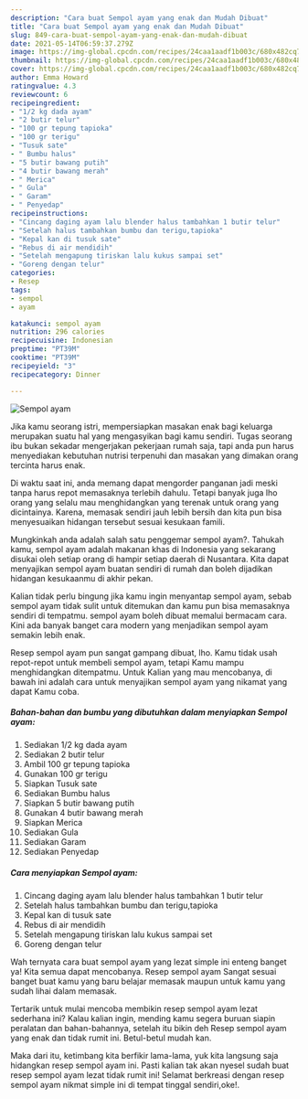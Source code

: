 ```yaml
---
description: "Cara buat Sempol ayam yang enak dan Mudah Dibuat"
title: "Cara buat Sempol ayam yang enak dan Mudah Dibuat"
slug: 849-cara-buat-sempol-ayam-yang-enak-dan-mudah-dibuat
date: 2021-05-14T06:59:37.279Z
image: https://img-global.cpcdn.com/recipes/24caa1aadf1b003c/680x482cq70/sempol-ayam-foto-resep-utama.jpg
thumbnail: https://img-global.cpcdn.com/recipes/24caa1aadf1b003c/680x482cq70/sempol-ayam-foto-resep-utama.jpg
cover: https://img-global.cpcdn.com/recipes/24caa1aadf1b003c/680x482cq70/sempol-ayam-foto-resep-utama.jpg
author: Emma Howard
ratingvalue: 4.3
reviewcount: 6
recipeingredient:
- "1/2 kg dada ayam"
- "2 butir telur"
- "100 gr tepung tapioka"
- "100 gr terigu"
- "Tusuk sate"
- " Bumbu halus"
- "5 butir bawang putih"
- "4 butir bawang merah"
- " Merica"
- " Gula"
- " Garam"
- " Penyedap"
recipeinstructions:
- "Cincang daging ayam lalu blender halus tambahkan 1 butir telur"
- "Setelah halus tambahkan bumbu dan terigu,tapioka"
- "Kepal kan di tusuk sate"
- "Rebus di air mendidih"
- "Setelah mengapung tiriskan lalu kukus sampai set"
- "Goreng dengan telur"
categories:
- Resep
tags:
- sempol
- ayam

katakunci: sempol ayam 
nutrition: 296 calories
recipecuisine: Indonesian
preptime: "PT39M"
cooktime: "PT39M"
recipeyield: "3"
recipecategory: Dinner

---
```



![Sempol ayam](https://img-global.cpcdn.com/recipes/24caa1aadf1b003c/680x482cq70/sempol-ayam-foto-resep-utama.jpg)

Jika kamu seorang istri, mempersiapkan masakan enak bagi keluarga merupakan suatu hal yang mengasyikan bagi kamu sendiri. Tugas seorang ibu bukan sekadar mengerjakan pekerjaan rumah saja, tapi anda pun harus menyediakan kebutuhan nutrisi terpenuhi dan masakan yang dimakan orang tercinta harus enak.

Di waktu  saat ini, anda memang dapat mengorder panganan jadi meski tanpa harus repot memasaknya terlebih dahulu. Tetapi banyak juga lho orang yang selalu mau menghidangkan yang terenak untuk orang yang dicintainya. Karena, memasak sendiri jauh lebih bersih dan kita pun bisa menyesuaikan hidangan tersebut sesuai kesukaan famili. 



Mungkinkah anda adalah salah satu penggemar sempol ayam?. Tahukah kamu, sempol ayam adalah makanan khas di Indonesia yang sekarang disukai oleh setiap orang di hampir setiap daerah di Nusantara. Kita dapat menyajikan sempol ayam buatan sendiri di rumah dan boleh dijadikan hidangan kesukaanmu di akhir pekan.

Kalian tidak perlu bingung jika kamu ingin menyantap sempol ayam, sebab sempol ayam tidak sulit untuk ditemukan dan kamu pun bisa memasaknya sendiri di tempatmu. sempol ayam boleh dibuat memalui bermacam cara. Kini ada banyak banget cara modern yang menjadikan sempol ayam semakin lebih enak.

Resep sempol ayam pun sangat gampang dibuat, lho. Kamu tidak usah repot-repot untuk membeli sempol ayam, tetapi Kamu mampu menghidangkan ditempatmu. Untuk Kalian yang mau mencobanya, di bawah ini adalah cara untuk menyajikan sempol ayam yang nikamat yang dapat Kamu coba.

<!--inarticleads1-->

##### Bahan-bahan dan bumbu yang dibutuhkan dalam menyiapkan Sempol ayam:

1. Sediakan 1/2 kg dada ayam
1. Sediakan 2 butir telur
1. Ambil 100 gr tepung tapioka
1. Gunakan 100 gr terigu
1. Siapkan Tusuk sate
1. Sediakan  Bumbu halus
1. Siapkan 5 butir bawang putih
1. Gunakan 4 butir bawang merah
1. Siapkan  Merica
1. Sediakan  Gula
1. Sediakan  Garam
1. Sediakan  Penyedap




<!--inarticleads2-->

##### Cara menyiapkan Sempol ayam:

1. Cincang daging ayam lalu blender halus tambahkan 1 butir telur
1. Setelah halus tambahkan bumbu dan terigu,tapioka
1. Kepal kan di tusuk sate
1. Rebus di air mendidih
1. Setelah mengapung tiriskan lalu kukus sampai set
1. Goreng dengan telur




Wah ternyata cara buat sempol ayam yang lezat simple ini enteng banget ya! Kita semua dapat mencobanya. Resep sempol ayam Sangat sesuai banget buat kamu yang baru belajar memasak maupun untuk kamu yang sudah lihai dalam memasak.

Tertarik untuk mulai mencoba membikin resep sempol ayam lezat sederhana ini? Kalau kalian ingin, mending kamu segera buruan siapin peralatan dan bahan-bahannya, setelah itu bikin deh Resep sempol ayam yang enak dan tidak rumit ini. Betul-betul mudah kan. 

Maka dari itu, ketimbang kita berfikir lama-lama, yuk kita langsung saja hidangkan resep sempol ayam ini. Pasti kalian tak akan nyesel sudah buat resep sempol ayam lezat tidak rumit ini! Selamat berkreasi dengan resep sempol ayam nikmat simple ini di tempat tinggal sendiri,oke!.

